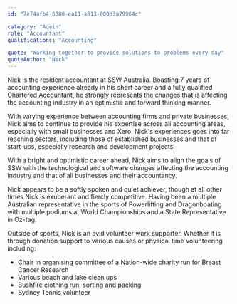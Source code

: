 ```yaml
---
id: "7e74afb4-6380-ea11-a813-000d3a79964c"

category: "Admin"
role: "Accountant"
qualifications: "Accounting"

quote: "Working together to provide solutions to problems every day"
quoteAuthor: "Nick"
---
```


[Editing your profile]: https://github.com/SSWConsulting/People/wiki/3.-Editing-your-profile

Nick is the resident accountant at SSW Australia. Boasting 7 years of accounting experience already in his short career and a fully qualified Chartered Accountant, he strongly represents the changes that is affecting the accounting industry in an optimistic and forward thinking manner. 

With varying experience between accounting firms and private businesses, Nick aims to continue to provide his expertise across all accounting areas, especially with small businesses and Xero. Nick's experiences goes into far reaching sectors, including those of established businesses and that of start-ups, especially research and development projects.

With a bright and optimistic career ahead, Nick aims to align the goals of SSW with the technological and software changes affecting the accounting industry and that of all businesses and their accountancy.

Nick appears to be a softly spoken and quiet achiever, though at all other times Nick is exuberant and fiercly competitive. Having been a multiple Australian representative in the sports of Powerlifting and Dragonboating with multiple podiums at World Championships and a State Representative in Oz-tag. 

Outside of sports, Nick is an avid volunteer work supporter. Whether it is through donation support to various causes or physical time volunteering including:
- Chair in organising committee of a Nation-wide charity run for Breast Cancer Research
- Various beach and lake clean ups
- Bushfire clothing run, sorting and packing
- Sydney Tennis volunteer
